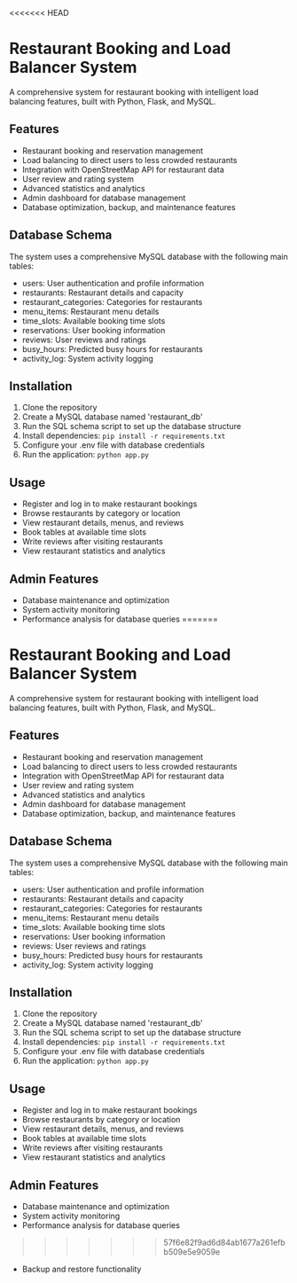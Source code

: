 <<<<<<< HEAD
# Restaurant Booking and Load Balancer System

A comprehensive system for restaurant booking with intelligent load balancing features, built with Python, Flask, and MySQL.

## Features

- Restaurant booking and reservation management
- Load balancing to direct users to less crowded restaurants
- Integration with OpenStreetMap API for restaurant data
- User review and rating system
- Advanced statistics and analytics
- Admin dashboard for database management
- Database optimization, backup, and maintenance features

## Database Schema

The system uses a comprehensive MySQL database with the following main tables:
- users: User authentication and profile information
- restaurants: Restaurant details and capacity
- restaurant_categories: Categories for restaurants
- menu_items: Restaurant menu details
- time_slots: Available booking time slots 
- reservations: User booking information
- reviews: User reviews and ratings
- busy_hours: Predicted busy hours for restaurants
- activity_log: System activity logging

## Installation

1. Clone the repository
2. Create a MySQL database named 'restaurant_db'
3. Run the SQL schema script to set up the database structure
4. Install dependencies: `pip install -r requirements.txt`
5. Configure your .env file with database credentials
6. Run the application: `python app.py`

## Usage

- Register and log in to make restaurant bookings
- Browse restaurants by category or location
- View restaurant details, menus, and reviews
- Book tables at available time slots
- Write reviews after visiting restaurants
- View restaurant statistics and analytics

## Admin Features

- Database maintenance and optimization
- System activity monitoring
- Performance analysis for database queries
=======
# Restaurant Booking and Load Balancer System

A comprehensive system for restaurant booking with intelligent load balancing features, built with Python, Flask, and MySQL.

## Features

- Restaurant booking and reservation management
- Load balancing to direct users to less crowded restaurants
- Integration with OpenStreetMap API for restaurant data
- User review and rating system
- Advanced statistics and analytics
- Admin dashboard for database management
- Database optimization, backup, and maintenance features

## Database Schema

The system uses a comprehensive MySQL database with the following main tables:
- users: User authentication and profile information
- restaurants: Restaurant details and capacity
- restaurant_categories: Categories for restaurants
- menu_items: Restaurant menu details
- time_slots: Available booking time slots 
- reservations: User booking information
- reviews: User reviews and ratings
- busy_hours: Predicted busy hours for restaurants
- activity_log: System activity logging

## Installation

1. Clone the repository
2. Create a MySQL database named 'restaurant_db'
3. Run the SQL schema script to set up the database structure
4. Install dependencies: `pip install -r requirements.txt`
5. Configure your .env file with database credentials
6. Run the application: `python app.py`

## Usage

- Register and log in to make restaurant bookings
- Browse restaurants by category or location
- View restaurant details, menus, and reviews
- Book tables at available time slots
- Write reviews after visiting restaurants
- View restaurant statistics and analytics

## Admin Features

- Database maintenance and optimization
- System activity monitoring
- Performance analysis for database queries
>>>>>>> 57f6e82f9ad6d84ab1677a261efbb509e5e9059e
- Backup and restore functionality